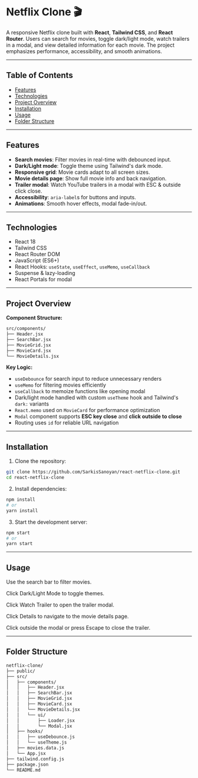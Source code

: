 # Netflix Clone 🎬

A responsive Netflix clone built with **React**, **Tailwind CSS**, and **React Router**. Users can search for movies, toggle dark/light mode, watch trailers in a modal, and view detailed information for each movie. The project emphasizes performance, accessibility, and smooth animations.

---

## Table of Contents

- [Features](#features)
- [Technologies](#technologies)
- [Project Overview](#project-overview)
- [Installation](#installation)
- [Usage](#usage)
- [Folder Structure](#folder-structure)

---

## Features

- **Search movies**: Filter movies in real-time with debounced input.  
- **Dark/Light mode**: Toggle theme using Tailwind's dark mode.  
- **Responsive grid**: Movie cards adapt to all screen sizes.  
- **Movie details page**: Show full movie info and back navigation.  
- **Trailer modal**: Watch YouTube trailers in a modal with ESC & outside click close.  
- **Accessibility**: `aria-label`s for buttons and inputs.  
- **Animations**: Smooth hover effects, modal fade-in/out.

---

## Technologies

- React 18  
- Tailwind CSS  
- React Router DOM  
- JavaScript (ES6+)  
- React Hooks: `useState`, `useEffect`, `useMemo`, `useCallback`  
- Suspense & lazy-loading  
- React Portals for modal  

---

## Project Overview

**Component Structure:**

```bash
src/components/
├── Header.jsx
├── SearchBar.jsx
├── MovieGrid.jsx
├── MovieCard.jsx
└── MovieDetails.jsx
```

**Key Logic:**

- `useDebounce` for search input to reduce unnecessary renders  
- `useMemo` for filtering movies efficiently  
- `useCallback` to memoize functions like opening modal  
- Dark/light mode handled with custom `useTheme` hook and Tailwind's `dark:` variants  
- `React.memo` used on `MovieCard` for performance optimization  
- `Modal` component supports **ESC key close** and **click outside to close**  
- Routing uses `id` for reliable URL navigation  

---

## Installation

1. Clone the repository:

```bash
git clone https://github.com/SarkisSanoyan/react-netflix-clone.git
cd react-netflix-clone
```

2. Install dependencies:

```bash
npm install
# or
yarn install
```

3. Start the development server:

```bash
npm start
# or
yarn start
```

---

## Usage 

Use the search bar to filter movies.

Click Dark/Light Mode to toggle themes.

Click Watch Trailer to open the trailer modal.

Click Details to navigate to the movie details page.

Click outside the modal or press Escape to close the trailer.

---

## Folder Structure 

```bash
netflix-clone/
├── public/
├── src/
│   ├── components/
│   │   ├── Header.jsx
│   │   ├── SearchBar.jsx
│   │   ├── MovieGrid.jsx
│   │   ├── MovieCard.jsx
│   │   └── MovieDetails.jsx
│   │   └── ui/
│   │       ├── Loader.jsx
│   │       └── Modal.jsx
│   ├── hooks/
│   │   ├── useDebounce.js
│   │   └── useTheme.js
│   ├── movies.data.js
│   └── App.jsx
├── tailwind.config.js
├── package.json
└── README.md
```






